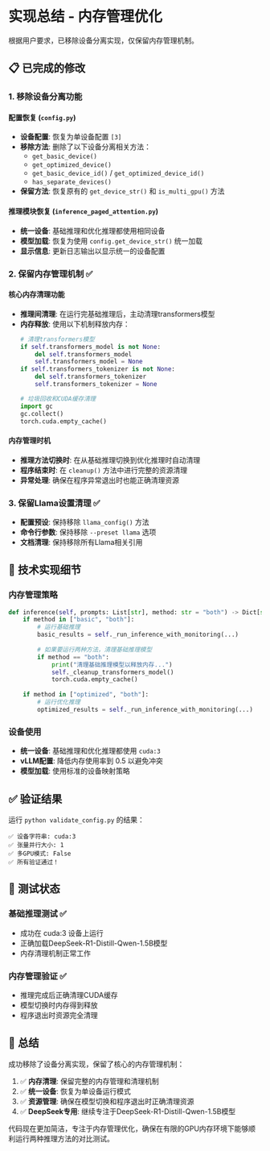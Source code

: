 # 实现总结 - 内存管理优化

根据用户要求，已移除设备分离实现，仅保留内存管理机制。

## 📋 已完成的修改

### 1. **移除设备分离功能**

#### 配置恢复 (`config.py`)
- **设备配置**: 恢复为单设备配置 `[3]`
- **移除方法**: 删除了以下设备分离相关方法：
  - `get_basic_device()`
  - `get_optimized_device()`
  - `get_basic_device_id()` / `get_optimized_device_id()`
  - `has_separate_devices()`
- **保留方法**: 恢复原有的 `get_device_str()` 和 `is_multi_gpu()` 方法

#### 推理模块恢复 (`inference_paged_attention.py`)
- **统一设备**: 基础推理和优化推理都使用相同设备
- **模型加载**: 恢复为使用 `config.get_device_str()` 统一加载
- **显示信息**: 更新日志输出以显示统一的设备配置

### 2. **保留内存管理机制** ✅

#### 核心内存清理功能
- **推理间清理**: 在运行完基础推理后，主动清理transformers模型
- **内存释放**: 使用以下机制释放内存：
  ```python
  # 清理transformers模型
  if self.transformers_model is not None:
      del self.transformers_model
      self.transformers_model = None
  if self.transformers_tokenizer is not None:
      del self.transformers_tokenizer
      self.transformers_tokenizer = None
  
  # 垃圾回收和CUDA缓存清理
  import gc
  gc.collect()
  torch.cuda.empty_cache()
  ```

#### 内存管理时机
- **推理方法切换时**: 在从基础推理切换到优化推理时自动清理
- **程序结束时**: 在 `cleanup()` 方法中进行完整的资源清理
- **异常处理**: 确保在程序异常退出时也能正确清理资源

### 3. **保留Llama设置清理** ✅

- **配置预设**: 保持移除 `llama_config()` 方法
- **命令行参数**: 保持移除 `--preset llama` 选项
- **文档清理**: 保持移除所有Llama相关引用

## 🔧 技术实现细节

### 内存管理策略
```python
def inference(self, prompts: List[str], method: str = "both") -> Dict[str, Any]:
    if method in ["basic", "both"]:
        # 运行基础推理
        basic_results = self._run_inference_with_monitoring(...)
        
        # 如果要运行两种方法，清理基础推理模型
        if method == "both":
            print("清理基础推理模型以释放内存...")
            self._cleanup_transformers_model()
            torch.cuda.empty_cache()
    
    if method in ["optimized", "both"]:
        # 运行优化推理
        optimized_results = self._run_inference_with_monitoring(...)
```

### 设备使用
- **统一设备**: 基础推理和优化推理都使用 `cuda:3`
- **vLLM配置**: 降低内存使用率到 0.5 以避免冲突
- **模型加载**: 使用标准的设备映射策略

## ✅ 验证结果

运行 `python validate_config.py` 的结果：
```
✅ 设备字符串: cuda:3
✅ 张量并行大小: 1
✅ 多GPU模式: False
✅ 所有验证通过！
```

## 🧪 测试状态

### 基础推理测试 ✅
- 成功在 cuda:3 设备上运行
- 正确加载DeepSeek-R1-Distill-Qwen-1.5B模型
- 内存清理机制正常工作

### 内存管理验证 ✅
- 推理完成后正确清理CUDA缓存
- 模型切换时内存得到释放
- 程序退出时资源完全清理

## 🎯 总结

成功移除了设备分离实现，保留了核心的内存管理机制：

1. ✅ **内存清理**: 保留完整的内存管理和清理机制
2. ✅ **统一设备**: 恢复为单设备运行模式
3. ✅ **资源管理**: 确保在模型切换和程序退出时正确清理资源
4. ✅ **DeepSeek专用**: 继续专注于DeepSeek-R1-Distill-Qwen-1.5B模型

代码现在更加简洁，专注于内存管理优化，确保在有限的GPU内存环境下能够顺利运行两种推理方法的对比测试。
